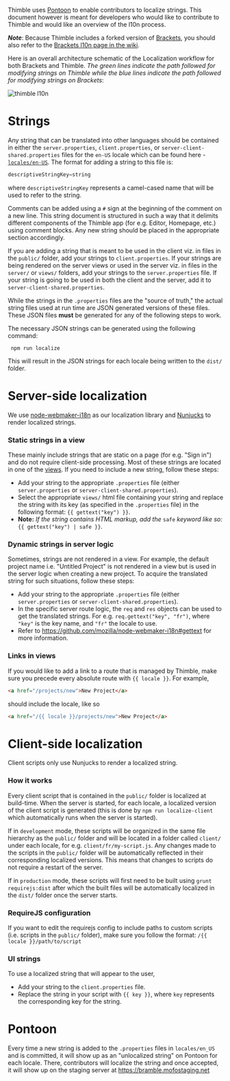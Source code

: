 Thimble uses [Pontoon](https://pontoon.mozilla.org) to enable contributors to localize strings. 
This document however is meant for developers who would like to contribute to Thimble and would like an overview of the l10n process.

**_Note_**: Because Thimble includes a forked version of [Brackets](https://github.com/mozilla/brackets), you should also refer to the [Brackets l10n page in the wiki](https://github.com/mozilla/brackets/wiki/Localizing-Bramble).

Here is an overall architecture schematic of the Localization workflow for both Brackets and Thimble. _The green lines indicate the path followed for modifying strings on Thimble while the blue lines indicate the path followed for modifying strings on Brackets_:

![thimble l10n](https://cloud.githubusercontent.com/assets/5816130/13713597/ca32b87a-e797-11e5-88fc-2f519e61b935.png)

# Strings
Any string that can be translated into other languages should be contained in either the `server.properties`, `client.properties`, or `server-client-shared.properties` files for the `en-US` locale which can be found here - [`locales/en-US`](https://github.com/mozilla/thimble.mozilla.org/blob/master/locales/en-US). The format for adding a string to this file is: 
```java
descriptiveStringKey=string
```
where `descriptiveStringKey` represents a camel-cased name that will be used to refer to the string.

Comments can be added using a `#` sign at the beginning of the comment on a new line. This string document is structured in such a way that it delimits different components of the Thimble app (for e.g. Editor, Homepage, etc.) using comment blocks. Any new string should be placed in the appropriate section accordingly.

If you are adding a string that is meant to be used in the client viz. in files in the `public/` folder, add your strings to `client.properties`. If your strings are being rendered on the server views or used in the server viz. in files in the `server/` or `views/` folders, add your strings to the `server.properties` file. If your string is going to be used in both the client and the server, add it to `server-client-shared.properties`.

While the strings in the `.properties` files are the "source of truth," the actual string files used at run time are JSON generated versions of these files. These JSON files **must** be generated for any of the following steps to work.

The necessary JSON strings can be generated using the following command:

     npm run localize

This will result in the JSON strings for each locale being written to the `dist/` folder.

# Server-side localization
We use [node-webmaker-i18n](https://github.com/mozilla/node-webmaker-i18n) as our localization library and [Nunjucks](http://mozilla.github.io/nunjucks) to render localized strings. 

### Static strings in a view
These mainly include strings that are static on a page (for e.g. "Sign in") and do not require client-side processing. Most of these strings are located in one of the [views](https://github.com/mozilla/thimble.mozilla.org/tree/master/views). If you need to include a new string, follow these steps:
* Add your string to the appropriate `.properties` file (either `server.properties` or `server-client-shared.properties`).
* Select the appropriate `views/` html file containing your string and replace the string with its key (as specified in the `.properties` file) in the following format: `{{ gettext("key") }}`.
* **Note:** _If the string contains HTML markup, add the_ `safe` _keyword like so:_ `{{ gettext("key") | safe }}`.

### Dynamic strings in server logic
Sometimes, strings are not rendered in a view. For example, the default project name i.e. "Untitled Project" is not rendered in a view but is used in the server logic when creating a new project. To acquire the translated string for such situations, follow these steps:
* Add your string to the appropriate `.properties` file (either `server.properties` or `server-client-shared.properties`).
* In the specific server route logic, the `req` and `res` objects can be used to get the translated strings. For e.g. `req.gettext("key", "fr")`, where `"key"` is the key name, and `"fr"` the locale to use.
* Refer to https://github.com/mozilla/node-webmaker-i18n#gettext for more information.

### Links in views
If you would like to add a link to a route that is managed by Thimble, make sure you precede every absolute route with `{{ locale }}`. For example,
```html
<a href="/projects/new">New Project</a>
```
should include the locale, like so
```html
<a href="/{{ locale }}/projects/new">New Project</a>
``` 

# Client-side localization
Client scripts only use Nunjucks to render a localized string.

### How it works
Every client script that is contained in the `public/` folder is localized at build-time. When the server is started, for each locale, a localized version of the client script is generated (this is done by `npm run localize-client` which automatically runs when the server is started). 

If in `development` mode, these scripts will be organized in the same file hierarchy as the `public/` folder and will be located in a folder called `client/` under each locale, for e.g. `client/fr/my-script.js`. Any changes made to the scripts in the `public/` folder will be automatically reflected in their corresponding localized versions. This means that changes to scripts do not require a restart of the server.

If in `production` mode, these scripts will first need to be built using `grunt requirejs:dist` after which the built files will be automatically localized in the `dist/` folder once the server starts.

### RequireJS configuration
If you want to edit the requirejs config to include paths to custom scripts (i.e. scripts in the `public/` folder), make sure you follow the format: `/{{ locale }}/path/to/script`

### UI strings
To use a localized string that will appear to the user,
* Add your string to the `client.properties` file.
* Replace the string in your script with `{{ key }}`, where `key` represents the corresponding key for the string.

# Pontoon
Every time a new string is added to the `.properties` files in `locales/en_US` and is committed, it will show up as an "unlocalized string" on Pontoon for each locale. There, contributors will localize the string and once accepted, it will show up on the staging server at https://bramble.mofostaging.net